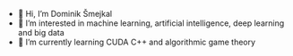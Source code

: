 - 👋 Hi, I’m Dominik Šmejkal
- 👀 I’m interested in machine learning, artificial intelligence, deep learning and big data
- 🌱 I’m currently learning CUDA C++ and algorithmic game theory

<!---
smejkdo/smejkdo is a ✨ special ✨ repository because its `README.md` (this file) appears on your GitHub profile.
You can click the Preview link to take a look at your changes.
--->
